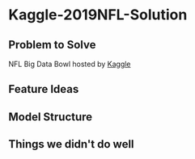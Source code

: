 # Kaggle-2019NFL-Solution

## Problem to Solve
NFL Big Data Bowl hosted by [Kaggle](https://www.kaggle.com/c/nfl-big-data-bowl-2020)

## Feature Ideas

## Model Structure

## Things we didn't do well
